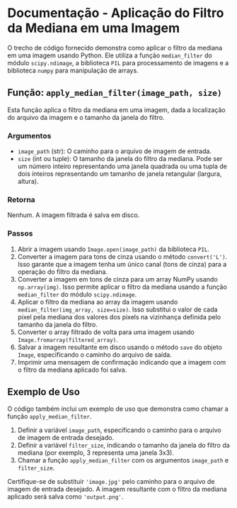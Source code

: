 # Documentação - Aplicação do Filtro da Mediana em uma Imagem

O trecho de código fornecido demonstra como aplicar o filtro da mediana em uma imagem usando Python. Ele utiliza a função `median_filter` do módulo `scipy.ndimage`, a biblioteca `PIL` para processamento de imagens e a biblioteca `numpy` para manipulação de arrays.

## Função: `apply_median_filter(image_path, size)`

Esta função aplica o filtro da mediana em uma imagem, dada a localização do arquivo da imagem e o tamanho da janela do filtro.

### Argumentos

- `image_path` (str): O caminho para o arquivo de imagem de entrada.
- `size` (int ou tuple): O tamanho da janela do filtro da mediana. Pode ser um número inteiro representando uma janela quadrada ou uma tupla de dois inteiros representando um tamanho de janela retangular (largura, altura).

### Retorna

Nenhum. A imagem filtrada é salva em disco.

### Passos

1. Abrir a imagem usando `Image.open(image_path)` da biblioteca `PIL`.
2. Converter a imagem para tons de cinza usando o método `convert('L')`. Isso garante que a imagem tenha um único canal (tons de cinza) para a operação do filtro da mediana.
3. Converter a imagem em tons de cinza para um array NumPy usando `np.array(img)`. Isso permite aplicar o filtro da mediana usando a função `median_filter` do módulo `scipy.ndimage`.
4. Aplicar o filtro da mediana ao array da imagem usando `median_filter(img_array, size=size)`. Isso substitui o valor de cada pixel pela mediana dos valores dos pixels na vizinhança definida pelo tamanho da janela do filtro.
5. Converter o array filtrado de volta para uma imagem usando `Image.fromarray(filtered_array)`.
6. Salvar a imagem resultante em disco usando o método `save` do objeto `Image`, especificando o caminho do arquivo de saída.
7. Imprimir uma mensagem de confirmação indicando que a imagem com o filtro da mediana aplicado foi salva.

## Exemplo de Uso

O código também inclui um exemplo de uso que demonstra como chamar a função `apply_median_filter`.

1. Definir a variável `image_path`, especificando o caminho para o arquivo de imagem de entrada desejado.
2. Definir a variável `filter_size`, indicando o tamanho da janela do filtro da mediana (por exemplo, 3 representa uma janela 3x3).
3. Chamar a função `apply_median_filter` com os argumentos `image_path` e `filter_size`.

Certifique-se de substituir `'image.jpg'` pelo caminho para o arquivo de imagem de entrada desejado. A imagem resultante com o filtro da mediana aplicado será salva como `'output.png'`.